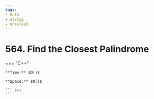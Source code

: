 ```yaml
---
tags:
- Math
- String
- Unsolved
---
```



# 564. Find the Closest Palindrome

=== "C++"

    **Time:** $O()$

    **Space:** $O()$

    ``` c++
    ```